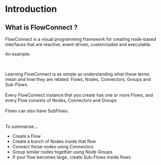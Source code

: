 # Introduction

## What is FlowConnect ?

FlowConnect is a visual programming framework for creating node-based interfaces that are reactive, event-driven, customizable and executable.

An example:

<LiveExample snippet="quick-start">
<template v-slot:name>quick-start.js</template>
<template v-slot:run="props"><LiveRunBasic :play="props.play" /></template>
<template v-slot:code>
<div class="code-block">

@[code](../snippets/quick-start.js)

</div>
</template>
</LiveExample>

<br/><br/>
Learning FlowConnect is as simple as understanding what these terms mean and how they are related: Flows, Nodes, Connectors, Groups and Sub-Flows.<br/><br/>
Every <Ref to="/reference/api/classes/flow-connect">FlowConnect</Ref> instance that you create has one or more Flows, and every <Ref to="/reference/api/classes/flow">Flow</Ref> consists of <Ref to="/reference/api/classes/node">Nodes</Ref>, <Ref to="/reference/api/classes/connector">Connectors</Ref> and <Ref to="/reference/api/classes/group">Groups</Ref><br/><br/>
Flows can also have <Ref to="/reference/api/classes/subflow-node">SubFlows</Ref>.<br/><br/><br/>
To summarise...
* Create a <span class="colored-emphasis">Flow</span>
* Create a bunch of <span class="colored-emphasis">Nodes</span> inside that flow
* Connect those nodes using <span class="colored-emphasis">Connectors</span>
* Group similar nodes together using Node <span class="colored-emphasis">Groups</span>
* If your flow becomes large, create <span class="colored-emphasis">Sub-Flows</span> inside flows

<script setup>
  import LiveRunBasic from '../../../components/home/LiveRunBasic.vue';
  import LiveExample from '../../../components/common/LiveExample.vue';
  import Ref from '../../../components/api/Ref.vue'; 
</script>
